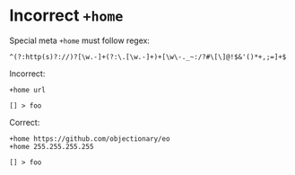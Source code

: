 # Incorrect `+home`

Special meta `+home` must follow regex:

```regexp
^(?:http(s)?://)?[\w.-]+(?:\.[\w.-]+)+[\w\-._~:/?#\[\]@!$&'()*+,;=]+$
```

Incorrect:

```eo
+home url

[] > foo
```

Correct:

```eo
+home https://github.com/objectionary/eo
+home 255.255.255.255

[] > foo
```
